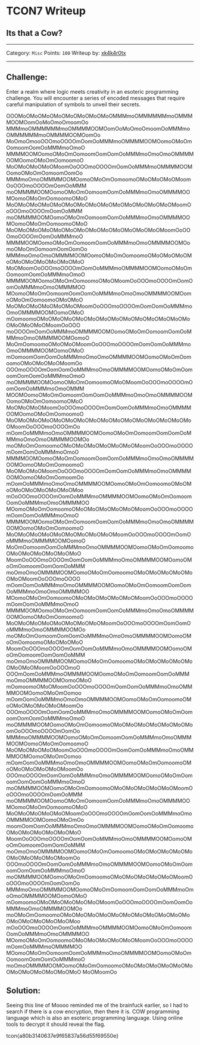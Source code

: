 # TCON7 Writeup
## Its that a Cow?

---

Category: `Misc`
Points: `100`
Writeup by: [xk4k4r0tx](https://github.com/xk4k4r0tx)

---

## Challenge: 

Enter a realm where logic meets creativity in an esoteric programming challenge. You will encounter a series of encoded messages that require careful manipulation of symbols to unveil their secrets.

OOOMoOMoOMoOMoOMoOMoOMoOMoOMMMmoOMMMMMMmoOMMMMOOMOomOoMoOmoOmoomOo MMMmoOMMMMMMmoOMMMMOOMOomOoMoOmoOmoomOoMMMmoOMMMMMMmoOMMMMOOMOomOo MoOmoOmooOOOmoOOOOmOomOoMMMmoOMMMMOOMOomoOMoOmOomoomOomOoMMMmoOmoO MMMMOOMOomoOMoOmOomoomOomOomOoMMMmoOmoOmoOMMMMOOMOomoOMoOmOomoomoO MoOMoOMoOMoOMoomOoOOOmoOOOOmOomOoMMMmoOMMMMOOMOomoOMoOmOomoomOomOo MMMmoOmoOMMMMOOMOomoOMoOmOomoomoOMoOMoOMoOMoomOoOOOmoOOOOmOomOoMMM moOMMMMOOMOomoOMoOmOomoomOomOoMMMmoOmoOMMMMOOMOomoOMoOmOomoomoOMoO MoOMoOMoOMoOMoOMoOMoOMoOMoOMoOMoOMoOMoOMoOMoomOoOOOmoOOOOmOomOoMMM moOMMMMOOMOomoOMoOmOomoomOomOoMMMmoOmoOMMMMOOMOomoOMoOmOomoomoOMoO MoOMoOMoOMoOMoOMoOMoOMoOMoOMoOMoOMoOMoOMoomOoOOOmoOOOOmOomOoMMMmoO MMMMOOMOomoOMoOmOomoomOomOoMMMmoOmoOMMMMOOMOomoOMoOmOomoomOomOomOo MMMmoOmoOmoOMMMMOOMOomoOMoOmOomoomoOMoOMoOMoOMoOMoOMoOMoOMoOMoOMoO MoOMoomOoOOOmoOOOOmOomOoMMMmoOMMMMOOMOomoOMoOmOomoomOomOoMMMmoOmoO MMMMOOMOomoOMoOmOomoomoOMoOMoomOoOOOmoOOOOmOomOomOoMMMmoOmoOMMMMOO MOomoOMoOmOomoomOomOomOoMMMmoOmoOmoOMMMMOOMOomoOMoOmOomoomoOMoOMoO MoOMoOMoOMoOMoOMoOMoomOoOOOmoOOOOmOomOomOoMMMmoOmoOMMMMOOMOomoOMoO mOomoomoOMoOMoOMoOMoOMoOMoOMoOMoOMoOMoOMoOMoOMoOMoOMoOMoOMoomOoOOO moOOOOmOomOoMMMmoOMMMMOOMOomoOMoOmOomoomOomOoMMMmoOmoOMMMMOOMOomoO MoOmOomoomoOMoOMoOMoomOoOOOmoOOOOmOomOomOoMMMmoOmoOMMMMOOMOomoOMoO mOomoomOomOomOoMMMmoOmoOmoOMMMMOOMOomoOMoOmOomoomoOMoOMoOMoOMoomOo OOOmoOOOOmOomOomOoMMMmoOmoOMMMMOOMOomoOMoOmOomoomOomOomOoMMMmoOmoO moOMMMMOOMOomoOMoOmOomoomoOMoOMoomOoOOOmoOOOOmOomOomOoMMMmoOmoOMMM MOOMOomoOMoOmOomoomOomOomOoMMMmoOmoOmoOMMMMOOMOomoOMoOmOomoomoOMoO MoOMoOMoOMoomOoOOOmoOOOOmOomOomOoMMMmoOmoOMMMMOOMOomoOMoOmOomoomoO MoOMoOMoOMoOMoOMoOMoOMoOMoOMoOMoOMoOMoOMoOMoOMoOMoomOoOOOmoOOOOmOo mOomOoMMMmoOmoOMMMMOOMOomoOMoOmOomoomOomOomOoMMMmoOmoOmoOMMMMOOMOo moOMoOmOomoomoOMoOMoOMoOMoOMoOMoOMoomOoOOOmoOOOOmOomOomOoMMMmoOmoO MMMMOOMOomoOMoOmOomoomOomOomOoMMMmoOmoOmoOMMMMOOMOomoOMoOmOomoomoO MoOMoOMoOMoomOoOOOmoOOOOmOomOomOoMMMmoOmoOMMMMOOMOomoOMoOmOomoomOo mOomOoMMMmoOmoOmoOMMMMOOMOomoOMoOmOomoomoOMoOMoOMoOMoOMoOMoOMoOMoo mOoOOOmoOOOOmOomOoMMMmoOMMMMOOMOomoOMoOmOomoomOomOoMMMmoOmoOMMMMOO MOomoOMoOmOomoomoOMoOMoOMoOMoOMoOMoomOoOOOmoOOOOmOomOomOoMMMmoOmoO MMMMOOMOomoOMoOmOomoomOomOomOoMMMmoOmoOmoOMMMMOOMOomoOMoOmOomoomoO MoOMoOMoOMoOMoOMoOMoOMoOMoOMoomOoOOOmoOOOOmOomOoMMMmoOMMMMOOMOomoO MoOmOomoomOomOoMMMmoOmoOMMMMOOMOomoOMoOmOomoomoOMoOMoOMoOMoOMoOMoO MoomOoOOOmoOOOOmOomOomOoMMMmoOmoOMMMMOOMOomoOMoOmOomoomOomOomOoMMM moOmoOmoOMMMMOOMOomoOMoOmOomoomoOMoOMoOMoOMoOMoOMoOMoomOoOOOmoOOOO mOomOomOoMMMmoOmoOMMMMOOMOomoOMoOmOomoomOomOomOoMMMmoOmoOmoOMMMMOO MOomoOMoOmOomoomoOMoOMoOMoOMoOMoOMoomOoOOOmoOOOOmOomOomOoMMMmoOmoO MMMMOOMOomoOMoOmOomoomOomOomOoMMMmoOmoOmoOMMMMOOMOomoOMoOmOomoomoO MoOMoOMoOMoOMoOMoOMoOMoOMoomOoOOOmoOOOOmOomOomOoMMMmoOmoOMMMMOOMOo moOMoOmOomoomOomOomOoMMMmoOmoOmoOMMMMOOMOomoOMoOmOomoomoOMoOMoOMoO MoomOoOOOmoOOOOmOomOomOoMMMmoOmoOMMMMOOMOomoOMoOmOomoomOomOomOoMMM moOmoOmoOMMMMOOMOomoOMoOmOomoomoOMoOMoOMoOMoOMoOMoOMoOMoomOoOOOmoO OOOmOomOoMMMmoOMMMMOOMOomoOMoOmOomoomOomOoMMMmoOmoOMMMMOOMOomoOMoO mOomoomoOMoOMoomOoOOOmoOOOOmOomOomOoMMMmoOmoOMMMMOOMOomoOMoOmOomoo mOomOomOoMMMmoOmoOmoOMMMMOOMOomoOMoOmOomoomoOMoOMoOMoOMoOMoOMoomOo OOOmoOOOOmOomOomOoMMMmoOmoOMMMMOOMOomoOMoOmOomoomOomOomOoMMMmoOmoO moOMMMMOOMOomoOMoOmOomoomoOMoOMoOMoOMoOMoOMoOMoomOoOOOmoOOOOmOomOo MMMmoOMMMMOOMOomoOMoOmOomoomOomOoMMMmoOmoOMMMMOOMOomoOMoOmOomoomoO MoOMoOMoOMoOMoomOoOOOmoOOOOmOomOomOoMMMmoOmoOMMMMOOMOomoOMoOmOomoo mOomOomOoMMMmoOmoOmoOMMMMOOMOomoOMoOmOomoomoOMoOMoOMoOMoOMoOMoomOo OOOmoOOOOmOomOomOoMMMmoOmoOMMMMOOMOomoOMoOmOomoomOomOomOoMMMmoOmoO moOMMMMOOMOomoOMoOmOomoomoOMoOMoOMoOMoOMoOMoomOoOOOmoOOOOmOomOoMMM moOMMMMOOMOomoOMoOmOomoomOomOoMMMmoOmoOMMMMOOMOomoOMoOmOomoomoOMoO MoOMoOMoOMoOMoOMoomOoOOOmoOOOOmOomOomOoMMMmoOmoOMMMMOOMOomoOMoOmOo moomOomOomOoMMMmoOmoOmoOMMMMOOMOomoOMoOmOomoomoOMoOMoOMoOMoOMoOMoO MoomOoOOOmoOOOOmOomOomOoMMMmoOmoOMMMMOOMOomoOMoOmOomoomOomOomOoMMM moOmoOmoOMMMMOOMOomoOMoOmOomoomoOMoOMoOMoOMoOMoOMoOMoOMoOMoOMoomOo OOOmoOOOOmOomOomOoMMMmoOmoOMMMMOOMOomoOMoOmOomoomOomOomOoMMMmoOmoO moOMMMMOOMOomoOMoOmOomoomoOMoOMoOMoOMoOMoOMoomOoOOOmoOOOOmOomOomOo MMMmoOmoOMMMMOOMOomoOMoOmOomoomOomOomOoMMMmoOmoOmoOMMMMOOMOomoOMoO mOomoomoOMoOMoOMoOMoOMoOMoomOoOOOmoOOOOmOomOomOoMMMmoOmoOMMMMOOMOo moOMoOmOomoomoOMoOMoOMoOMoOMoOMoOMoOMoOMoOMoOMoOMoOMoOMoOMoOMoOMoo mOoOOOmoOOOOmOomOoMMMmoOMMMMOOMOomoOMoOmOomoomOomOoMMMmoOmoOMMMMOO MOomoOMoOmOomoomoOMoOMoOMoOMoOMoOMoomOoOOOmoOOOOmOomOoMMMmoOMMMMOO MOomoOMoOmOomoomOomOoMMMmoOmoOMMMMOOMOomoOMoOmOomoomOomOomOoMMMmoO moOmoOMMMMOOMOomoOMoOmOomoomoOMoOMoOMoOMoOMoOMoOMoOMoOMoOMoOMoOMoO MoOMoomOo

## Solution:

Seeing this line of Moooo reminded me of the brainfuck earlier, so I had to search if there is a cow encryption, then there it is. COW programming language which is also an esoteric programming language.
Using online tools to decrypt it should reveal the flag.

tcon{a80b3140637e9f65837a56d55f69550e}

